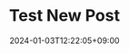 ---
title: "Test New Post"
description: 
date: 2024-01-03T12:22:05+09:00
image: 
math: 
license: 
hidden: false
comments: true
draft: true
tags: 
    - markdown
    - css
    - html
    - themes
    - foo
categories:
    - themes
    - syntax
    - bar
---